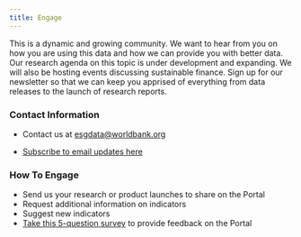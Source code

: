 ```yaml
---
title: Engage
---
```


This is a dynamic and growing community. We want to hear from you on how you
are using this data and how we can provide you with better data. Our research
agenda on this topic is under development and expanding. We will also be
hosting events discussing sustainable finance. Sign up for our newsletter so
that we can keep you apprised of everything from data releases to the launch of
research reports. 

### Contact Information ###

* Contact us at <esgdata@worldbank.org>

* [Subscribe to email updates here](under-construction.html)


### How To Engage ###

* Send us your research or product launches to share on the Portal 
* Request additional information on indicators
* Suggest new indicators
* [Take this 5-question survey](under-construction.html) to provide feedback on the Portal
